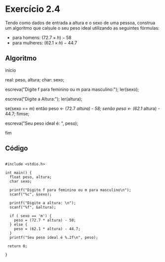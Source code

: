 # Exercício 2.4

Tendo como dados de entrada a altura e o sexo de uma pessoa, construa um algoritmo que calsule o seu peso ideal utilizando as seguintes fórmulas:

- para homens: $(72.7 \times h) - 58$
- para mulheres: $(62.1 \times h) - 44.7$

## Algoritmo

início

real: peso, altura;
char: sexo;

escreva("Digite f para feminino ou m para masculino:");
ler(sexo);

escreva("Digite a Altura:");
ler(altura);

se(sexo == m)
  então
    peso <- (72.7 *altura) - 58;
  senão
    peso <- (62.1* altura) - 44.7;
fimse;

escreva("Seu peso ideal é: ", peso);

fim

## Código

```

#include <stdio.h>

int main() {
  float peso, altura;
  char sexo;

  printf("Digite f para feminino ou m para masculino\n");
  scanf("%c", &sexo);

  printf("Digite a altura: \n");
  scanf("%f", &altura);
  
  if ( sexo == 'm') {
    peso = (72.7 * altura) - 58;
  } else {
    peso = (62.1 * altura) - 44.7;
  }
  printf("Seu peso ideal é %.2f\n", peso);

 return 0;

} 
```
